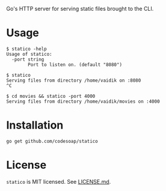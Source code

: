 Go's HTTP server for serving static files brought to the CLI.

# Usage
```console
$ statico -help
Usage of statico:
  -port string
        Port to listen on. (default "8080")

$ statico
Serving files from directory /home/vaidik on :8080
^C

$ cd movies && statico -port 4000
Serving files from directory /home/vaidik/movies on :4000
```

# Installation
`go get github.com/codesoap/statico`

# License
`statico` is MIT licensed. See
[LICENSE.md](https://github.com/vaidik/statico/blob/master/LICENSE.md).
